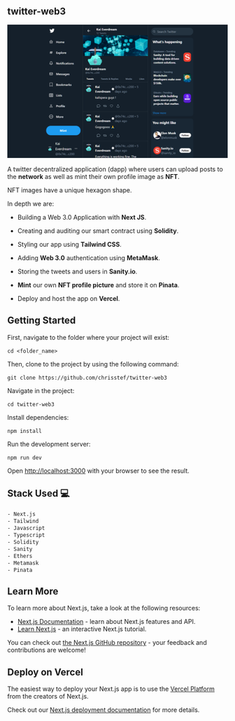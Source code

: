  ## twitter-web3

 <img src="/client/assets/twitter-profile.png" alt="frontend" title="Optional title">

 A twitter decentralized application (dapp) where users can upload posts to the __network__ as well as mint their own profile image as __NFT__.
 
 NFT images have a unique hexagon shape.

 In depth we are:

  - Building a Web 3.0 Application with __Next JS__.

  - Creating and auditing our smart contract using __Solidity__.

  - Styling our app using __Tailwind CSS__.

  - Adding __Web 3.0__ authentication using __MetaMask__.

  - Storing the tweets and users in __Sanity.io__.

  - __Mint__ our own __NFT profile picture__ and store it on __Pinata__.

  - Deploy and host the app on __Vercel__. 



## Getting Started

First, navigate to the folder where your project will exist:

```
cd <folder_name>
```

Then, clone to the project by using the following command: 

```
git clone https://github.com/chrisstef/twitter-web3
```

Navigate in the project:

```
cd twitter-web3
```

Install dependencies:

```
npm install
```


Run the development server:

```
npm run dev
```

Open [http://localhost:3000](http://localhost:3000) with your browser to see the result.



## Stack Used 💻

```
- Next.js
- Tailwind
- Javascript
- Typescript
- Solidity
- Sanity
- Ethers
- Metamask
- Pinata
```



## Learn More

To learn more about Next.js, take a look at the following resources:

- [Next.js Documentation](https://nextjs.org/docs) - learn about Next.js features and API.
- [Learn Next.js](https://nextjs.org/learn) - an interactive Next.js tutorial.

You can check out [the Next.js GitHub repository](https://github.com/vercel/next.js/) - your feedback and contributions are welcome!



## Deploy on Vercel

The easiest way to deploy your Next.js app is to use the [Vercel Platform](https://vercel.com/new?utm_medium=default-template&filter=next.js&utm_source=create-next-app&utm_campaign=create-next-app-readme) from the creators of Next.js.

Check out our [Next.js deployment documentation](https://nextjs.org/docs/deployment) for more details.
